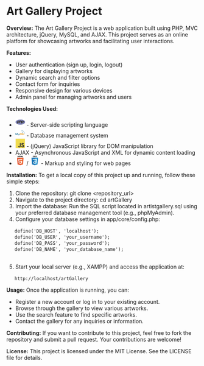 <h1>Art Gallery Project</h1>

<b>Overview:</b>
The Art Gallery Project is a web application built using PHP, MVC architecture, jQuery, MySQL, and AJAX. This project serves as an online platform for showcasing artworks and facilitating user interactions.

<b>Features:</b>
- User authentication (sign up, login, logout)
- Gallery for displaying artworks
- Dynamic search and filter options
- Contact form for inquiries
- Responsive design for various devices
- Admin panel for managing artworks and users

<b>Technologies Used:</b>
- <img src="https://raw.githubusercontent.com/devicons/devicon/master/icons/php/php-original.svg" alt="php" width="25" height="25"/> - Server-side scripting language
- <img src="https://raw.githubusercontent.com/devicons/devicon/master/icons/mysql/mysql-original-wordmark.svg" alt="mysql" width="25" height="25"/> - Database management system
- <img src="https://raw.githubusercontent.com/devicons/devicon/master/icons/javascript/javascript-original.svg" alt="javascript" width="25" height="25"/> - (jQuery) JavaScript library for DOM manipulation
- AJAX - Asynchronous JavaScript and XML for dynamic content loading
- <img src="https://raw.githubusercontent.com/devicons/devicon/master/icons/html5/html5-original-wordmark.svg" alt="html5" width="25" height="25"/> / <img src="https://raw.githubusercontent.com/devicons/devicon/master/icons/css3/css3-original-wordmark.svg" alt="css3" width="25" height="25"/> </a> - Markup and styling for web pages

<b>Installation:</b>
To get a local copy of this project up and running, follow these simple steps:
1. Clone the repository:
   git clone <repository_url>
2. Navigate to the project directory:
   cd artGallery
3. Import the database:
   Run the SQL script located in artistgallery.sql using your preferred database management tool (e.g., phpMyAdmin).
4. Configure your database settings in app/core/config.php:
```
   define('DB_HOST', 'localhost');
   define('DB_USER', 'your_username');
   define('DB_PASS', 'your_password');
   define('DB_NAME', 'your_database_name');
   
```
5. Start your local server (e.g., XAMPP) and access the application at:
```
   http://localhost/artGallery
```
<b>Usage:</b>
Once the application is running, you can:
- Register a new account or log in to your existing account.
- Browse through the gallery to view various artworks.
- Use the search feature to find specific artworks.
- Contact the gallery for any inquiries or information.

<b>Contributing:</b>
If you want to contribute to this project, feel free to fork the repository and submit a pull request. Your contributions are welcome!

<b>License:</b>
This project is licensed under the MIT License. See the LICENSE file for details.



